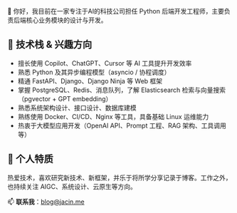 
👋 你好，我目前在一家专注于AI的科技公司担任 Python 后端开发工程师，主要负责后端核心业务模块的设计与开发。


## 🧠 技术栈 & 兴趣方向

- 擅长使用 Copilot、ChatGPT、Cursor 等 AI 工具提升开发效率
- 熟悉 Python 及其异步编程模型（asyncio / 协程调度）
- 精通 FastAPI、Django、Django Ninja 等 Web 框架
- 掌握 PostgreSQL、Redis、消息队列，了解 Elasticsearch 检索与向量搜索（pgvector + GPT embedding）
- 熟悉系统架构设计、接口设计、数据库建模
- 熟练使用 Docker、CI/CD、Nginx 等工具，具备基础 Linux 运维能力
- 热衷于大模型应用开发（OpenAI API、Prompt 工程、RAG 架构、工具调用等）



## 💬 个人特质

热爱技术，喜欢研究新技术、新框架，并乐于将所学分享记录于博客。工作之外，也持续关注 AIGC、系统设计、云原生等方向。


📫 **联系我**：blog@jacin.me 